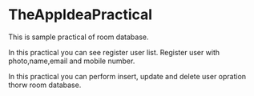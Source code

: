 # TheAppIdeaPractical

This is sample practical of room database.

In this practical you can see register user list. Register user with photo,name,email and mobile number. 

In this practical you can perform insert, update and delete user opration thorw room database.
